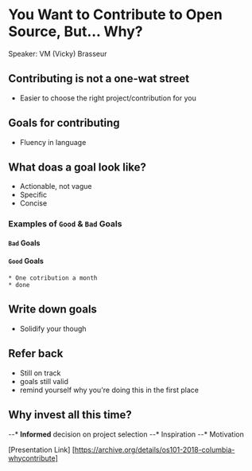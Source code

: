 # You Want to Contribute to Open Source, But... Why?
Speaker: VM (Vicky) Brasseur

## Contributing is not a one-wat street
  * Easier to choose the right project/contribution for you

## Goals for contributing
  * Fluency in language

## What doas a goal look like?
  * Actionable, not vague
  * Specific
  * Concise

### Examples of `Good` & `Bad` Goals
#### `Bad` Goals
#### `Good` Goals
    * One cotribution a month
    * done

## Write down goals
  * Solidify your though

## Refer back
  * Still on track
  * goals still valid
  * remind yourself why you're doing this in the first place

## Why invest all this time?
--* **Informed** decision on project selection
--* Inspiration
--* Motivation

[Presentation Link] [https://archive.org/details/os101-2018-columbia-whycontribute]
